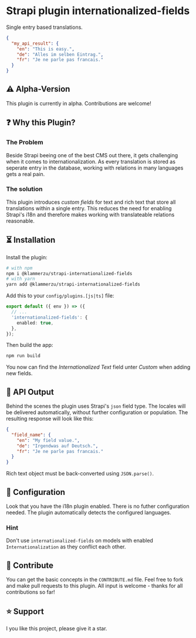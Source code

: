 # Strapi plugin internationalized-fields
Single entry based translations.

```json
{
  "my_api_result": {
    "en": "This is easy.",
    "de": "Alles im selben Eintrag.",
    "fr": "Je ne parle pas francais."
  }
}
```

## ⚠️ Alpha-Version
This plugin is currently in alpha. Contributions are welcome!

## ❓ Why this Plugin?

### The Problem
Beside Strapi beeing one of the best CMS out there, it gets challenging when it comes to internationalization. As every translation is stored as seperate entry in the database, working with relations in many languages gets a real pain.

### The solution
This plugin introduces _custom fields_ for text and rich text that store all translations within a single entry. This reduces the need for enabling Strapi's i18n and therefore makes working with translateable relations reasonable.

## ⏳ Installation
Install the plugin:
```bash
# with npm
npm i @klammerzu/strapi-internationalized-fields
# with yarn
yarn add @klammerzu/strapi-internationalized-fields
```

Add this to your `config/plugins.[js|ts]` file:
```ts
export default ({ env }) => ({
  // ...
  'internationalized-fields': {
    enabled: true,
  },
});
```

Then build the app:
```bash
npm run build
```

You now can find the _Internationalized Text_ field unter _Custom_ when adding new fields.

## 💾 API Output
Behind the scenes the plugin uses Strapi's `json` field type. The locales will be delivered automatically, without further configuration or population. The resulting response will look like this:

```json
{
  "field_name": {
    "en": "My field value.",
    "de": "Irgendwas auf Deutsch.",
    "fr": "Je ne parle pas francais."
  }
}
```
Rich text object must be back-converted using `JSON.parse()`.

## 🔧 Configuration
Look that you have the i18n plugin enabled. There is no futher configuration needed. The plugin automatically detects the configured languages.

### Hint
Don't use `internationalized-fields` on models with enabled `Internationalization` as they conflict each other. 


## 🤝 Contribute
You can get the basic concepts in the `CONTRIBUTE.md` file. Feel free to fork and make pull requests to this plugin. All input is welcome - thanks for all contributions so far!


## ⭐️ Support
I you like this project, please give it a star. 
